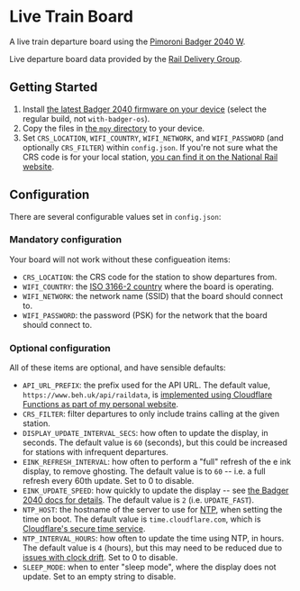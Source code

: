 # Live Train Board
A live train departure board using the [Pimoroni Badger 2040 W](https://shop.pimoroni.com/products/badger-2040-w).

Live departure board data provided by the [Rail Delivery Group](https://www.raildeliverygroup.com/).

## Getting Started
1. Install [the latest Badger 2040 firmware on your device](https://github.com/pimoroni/badger2040) (select the regular build, not `with-badger-os`).
1. Copy the files in [the `mpy` directory](/mpy) to your device.
1. Set `CRS_LOCATION`, `WIFI_COUNTRY`, `WIFI_NETWORK`, and `WIFI_PASSWORD` (and optionally `CRS_FILTER`) within `config.json`. If you're not sure what the CRS code is for your local station, [you can find it on the National Rail website](https://www.nationalrail.co.uk/find-a-station/).

## Configuration
There are several configurable values set in `config.json`:

### Mandatory configuration
Your board will not work without these configueation items:
- `CRS_LOCATION`: the CRS code for the station to show departures from.
- `WIFI_COUNTRY`: the [ISO 3166-2 country](https://en.wikipedia.org/wiki/ISO_3166-2) where the board is operating.
- `WIFI_NETWORK`: the network name (SSID) that the board should connect to.
- `WIFI_PASSWORD`: the password (PSK) for the network that the board should connect to.

### Optional configuration
All of these items are optional, and have sensible defaults:
- `API_URL_PREFIX`: the prefix used for the API URL. The default value, `https://www.beh.uk/api/raildata`, is [implemented using Cloudflare Functions as part of my personal website](https://github.com/BenjaminEHowe/beh.uk/tree/395b1774582eb186d2eade88fa4af21295a25a20/functions/api/raildata).
- `CRS_FILTER`: filter departures to only include trains calling at the given station.
- `DISPLAY_UPDATE_INTERVAL_SECS`: how often to update the display, in seconds. The default value is `60` (seconds), but this could be increased for stations with infrequent departures.
- `EINK_REFRESH_INTERVAL`: how often to perform a "full" refresh of the e ink display, to remove ghosting. The default value is to `60` -- i.e. a full refresh every 60th update. Set to 0 to disable.
- `EINK_UPDATE_SPEED`: how quickly to update the display -- see [the Badger 2040 docs for details](https://github.com/pimoroni/badger2040/blob/main/docs/reference.md#update-speed). The default value is `2` (i.e. `UPDATE_FAST`).
- `NTP_HOST`: the hostname of the server to use for [NTP](https://en.wikipedia.org/wiki/Network_Time_Protocol), when setting the time on boot. The default value is `time.cloudflare.com`, which is [Cloudflare's secure time service](https://blog.cloudflare.com/secure-time).
- `NTP_INTERVAL_HOURS`: how often to update the time using NTP, in hours. The default value is `4` (hours), but this may need to be reduced due to [issues with clock drift](https://github.com/micropython/micropython/issues/2724). Set to 0 to disable.
- `SLEEP_MODE`: when to enter "sleep mode", where the display does not update. Set to an empty string to disable.
